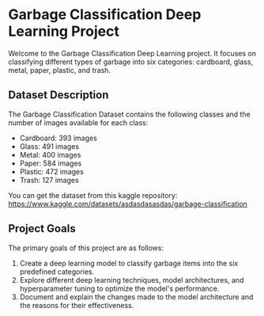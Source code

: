 # Garbage Classification Deep Learning Project

Welcome to the Garbage Classification Deep Learning project. It focuses on classifying different types of garbage into six categories: cardboard, glass, metal, paper, plastic, and trash.

## Dataset Description

The Garbage Classification Dataset contains the following classes and the number of images available for each class:

- Cardboard: 393 images
- Glass: 491 images
- Metal: 400 images
- Paper: 584 images
- Plastic: 472 images
- Trash: 127 images

You can get the dataset from this kaggle repository: https://www.kaggle.com/datasets/asdasdasasdas/garbage-classification

## Project Goals

The primary goals of this project are as follows:

1. Create a deep learning model to classify garbage items into the six predefined categories.
2. Explore different deep learning techniques, model architectures, and hyperparameter tuning to optimize the model's performance.
3. Document and explain the changes made to the model architecture and the reasons for their effectiveness.